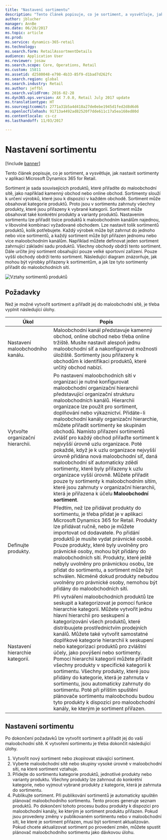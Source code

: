 ```yaml
---
title: "Nastavení sortimentu"
description: "Tento článek popisuje, co je sortiment, a vysvětluje, jak nastavit sortimenty v aplikaci Microsoft Dynamics 365 for Retail."
author: jblucher
manager: AnnBe
ms.date: 06/20/2017
ms.topic: article
ms.prod: 
ms.service: dynamics-365-retail
ms.technology: 
ms.search.form: RetailAssortmentDetails
audience: Application User
ms.reviewer: josaw
ms.search.scope: Core, Operations, Retail
ms.custom: 15811
ms.assetid: d2580048-e798-4b33-85f9-d1bad7d262fc
ms.search.region: global
ms.search.industry: Retail
ms.author: jeffbl
ms.search.validFrom: 2016-02-28
ms.dyn365.ops.version: AX 7.0.0, Retail July 2017 update
ms.translationtype: HT
ms.sourcegitcommit: 2771a31b5a4d418a27de0ebe1945d1fed2d8d6d6
ms.openlocfilehash: 91713a4492ad82520f7dde611c17a5ea168ed80d
ms.contentlocale: cs-cz
ms.lasthandoff: 11/03/2017

---
```


# <a name="set-up-assortments"></a>Nastavení sortimentu

[!include [banner](includes/banner.md)]

Tento článek popisuje, co je sortiment, a vysvětluje, jak nastavit sortimenty v aplikaci Microsoft Dynamics 365 for Retail.

Sortiment je sada souvisejících produktů, které přiřadíte do maloobchodní sítě, jako například kamenný obchod nebo online obchod. Sortimenty slouží k určení výrobků, které jsou k dispozici v každém obchodě. Sortiment může obsahovat kategorie produktů. Proto jsou v sortimentu zahrnuty všechny produkty, které jsou přiřazeny k vybrané kategorii. Sortiment může obsahovat také konkrétní produkty a varianty produktů. Nastavením sortimentu lze přiřadit tisíce produktů k maloobchodním kanálům najednou, v libovolné kombinaci vyžadované obchodem. Lze nastavit tolik sortimentů produktů, kolik potřebujete. Každý výrobek může být zahrnut do jednoho nebo více sortimentů, a každý sortiment může být přiřazen jednomu nebo více maloobchodním kanálům. Například můžete definovat jeden sortiment zahrnující základní sadu produktů. Všechny obchody obdrží tento sortiment. Dále určíte jiný sortiment obsahující pouze velké sportovní zařízení. Pouze vyšší obchody obdrží tento sortiment. Následující diagram znázorňuje, jak mohou být výrobky přiřazeny k sortimentům, a jak lze tyto sortimenty přiřadit do maloobchodních sítí.

![Vztahy sortimentů produktů](./media/assortments_relationship.gif)

## <a name="prerequisites"></a>Požadavky

Než je možné vytvořit sortiment a přiřadit jej do maloobchodní sítě, je třeba vyplnit následující úlohy.

| Úkol                              | Popis |
|-----------------------------------|-------------|
| Nastavení maloobchodního kanálu.          | Maloobchodní kanál představuje kamenný obchod, online obchod nebo třeba online tržiště. Musíte nastavit alespoň jednu maloobchodní síť a nakonfigurovat možnosti úložiště. Sortimenty jsou přiřazeny k obchodům k identifikaci produktů, které určitý obchod nabízí. |
| Vytvořte organizační hierarchii. | Po nastavení maloobchodních sítí v organizaci je nutné konfigurovat maloobchodní organizační hierarchii představující organizační strukturu maloobchodních kanálů. Hierarchii organizace lze použít pro sortiment, doplňování nebo výkaznictví. Přidáte-li maloobchodní kanály organizační hierarchie, můžete přiřadit sortimenty ke skupinám obchodů. Namísto přiřazení sortimentů zvlášť pro každý obchod přiřaďte sortiment k nejvyšší úrovně uzlu organizace. Poté pokaždé, když je k uzlu organizace nejvyšší úrovně přidána nová maloobchodní síť, daná maloobchodní síť automaticky zdědí sortimenty, které byly přiřazeny k uzlu organizace vyšší úrovně. Můžete přiřadit pouze ty sortimenty k maloobchodním sítím, které jsou zahrnuty v organizační hierarchii, která je přiřazena k účelu **Maloobchodní sortiment**. |
| Definujte produkty.                  | Předtím, než lze přidávat produkty do sortimentu, je třeba přidat je v aplikaci Microsoft Dynamics 365 for Retail. Produkty lze přidávat ručně, nebo je můžete importovat od dodavatele. Po přidání produktů je musíte vydat právnické osobě. Pouze produkty, které byly uvolněny pro právnické osoby, mohou být přidány do maloobchodních sítí. Produkty, které ještě nebyly uvolněny pro právnickou osobu, lze přidat do sortimentu, a sortiment může být schválen. Nicméně dokud produkty nebudou uvolněny pro právnické osoby, nemohou být přidány do maloobchodních sítí. |
| Nastavení hierarchie kategorií.      | Při vytváření maloobchodních produktů lze seskupit a kategorizovat je pomocí funkce hierarchie kategorií. Můžete vytvořit jednu hlavní hierarchii pro seskupení a kategorizování všech produktů, které distribuujete prostřednictvím prodejních kanálů. Můžete také vytvořit samostatné doplňkové kategorie hierarchií k seskupení nebo kategorizaci produktů pro zvláštní účely, jako povýšení nebo sortimenty. Pomocí hierarchií kategorií můžete přiřadit všechny produkty v specifické kategorii k sortimentu. Všechny produkty, které jsou přidány do kategorie, která je zahrnuta v sortimentu, jsou automaticky zahrnuty do sortimentu. Poté při příštím spuštění plánovače sortimentu maloobchodu budou tyto produkty k dispozici pro maloobchodní kanály, ke kterým je sortiment přiřazen. |

## <a name="setting-up-an-assortment"></a>Nastavení sortimentu

Po dokončení požadavků lze vytvořit sortiment a přiřadit jej do vaší maloobchodní sítě. K vytvoření sortimentu je třeba dokončit následující úlohy.

1. Vytvořit nový sortiment nebo zkopírovat stávající sortiment.
2. Vyberte maloobchodní sítě nebo skupiny vysoké úrovně v maloobchodní síti, na které sortiment vztahuje.
3. Přidejte do sortimentu kategorie produktů, jednotlivé produkty nebo varianty produktu. Všechny produkty lze zahrnout do konkrétní kategorie, nebo vyjmout vybrané produkty z kategorie, která je zahrnuta do sortimentu.
4. Publikujte sortiment. Při publikování sortimentů je automaticky spuštěn plánovač maloobchodního sortimentu. Tento proces generuje seznam produktů. Po dokončení tohoto procesu budou produkty k dispozici pro maloobchodní kanály, ke kterým je sortiment produktu přiřazen. Pokud jsou provedeny změny v publikovaném sortimentu nebo v maloobchodní síti, ke které je sortiment přiřazen, musí být sortiment aktualizován. Pokud chcete aktualizovat sortiment po provedení změn, můžete spustit plánovač maloobchodního sortimentu jako dávkovou úlohu.

